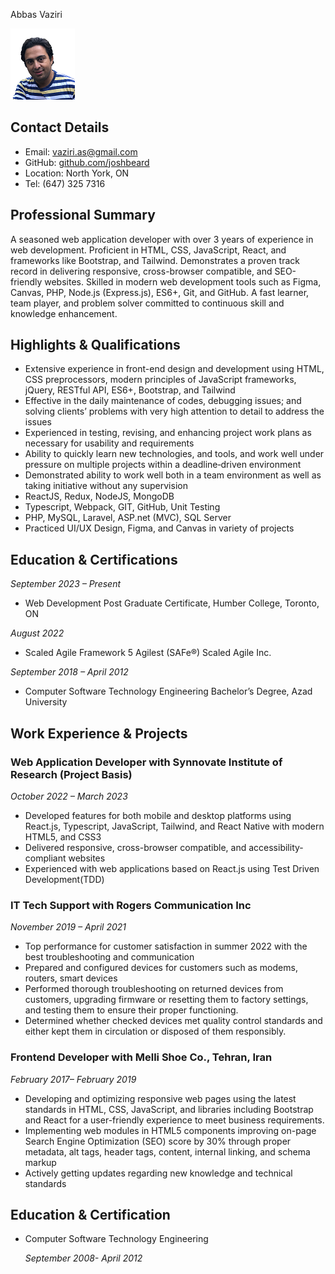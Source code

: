 <p align="justify">
  Abbas Vaziri</p>

![Abbas](_readme/Abbas.png )

## Contact Details

* Email: [vaziri.as@gmail.com](mailto:vaziri.as@gmail.com)
* GitHub: [github.com/joshbeard](https://github.com/abiasV)
* Location: North York, ON
* Tel: (647) 325 7316
  

## Professional Summary

A seasoned web application developer with over 3 years of experience in web development. Proficient in HTML, CSS, JavaScript, React, and frameworks like Bootstrap, and Tailwind. Demonstrates a proven track record in delivering responsive, cross-browser compatible, and SEO-friendly websites. Skilled in modern web development tools such as Figma, Canvas, PHP, Node.js (Express.js), ES6+, Git, and GitHub. A fast learner, team player, and problem solver committed to continuous skill and knowledge enhancement.

## Highlights & Qualifications

* Extensive experience in front-end design and development using HTML, CSS preprocessors, modern principles of JavaScript frameworks, jQuery, RESTful API, ES6+, Bootstrap, and Tailwind
* Effective in the daily maintenance of codes, debugging issues; and solving clients’ problems with very high attention to detail to address the issues
* Experienced in testing, revising, and enhancing project work plans as necessary for usability and requirements
* Ability to quickly learn new technologies, and tools, and work well under pressure on multiple projects within a deadline‐driven environment
* Demonstrated ability to work well both in a team environment as well as taking initiative without any supervision
* ReactJS, Redux, NodeJS, MongoDB
* Typescript, Webpack, GIT, GitHub, Unit Testing
* PHP, MySQL, Laravel, ASP.net (MVC), SQL Server
* Practiced UI/UX Design, Figma, and Canvas in variety of projects

## Education & Certifications
*September 2023 – Present*
* Web Development 
Post Graduate Certificate, Humber College, Toronto, ON

*August 2022*
* Scaled Agile Framework 5 Agilest (SAFe®) 
Scaled Agile Inc.

*September 2018 – April 2012*
* Computer Software Technology Engineering
Bachelor’s Degree, Azad University


## Work Experience & Projects
### Web Application Developer with Synnovate Institute of Research (Project Basis)

*October 2022 – March 2023*

* Developed features for both mobile and desktop platforms using React.js, Typescript, JavaScript, Tailwind, and React Native with modern HTML5, and CSS3
* Delivered responsive, cross-browser compatible, and accessibility-compliant websites
* Experienced with web applications based on React.js using Test Driven Development(TDD)
    

### IT Tech Support with Rogers Communication Inc

*November 2019 – April 2021*

* Top performance for customer satisfaction in summer 2022 with the best troubleshooting and communication
* Prepared and configured devices for customers such as modems, routers, smart devices
* Performed thorough troubleshooting on returned devices from customers, upgrading firmware or resetting them to factory settings, and testing them to ensure their proper functioning.
* Determined whether checked devices met quality control standards and either kept them in circulation or disposed of them responsibly.


### Frontend Developer with Melli Shoe Co., Tehran, Iran

*February 2017– February 2019*

* Developing and optimizing responsive web pages using the latest standards in HTML, CSS, JavaScript, and libraries including Bootstrap and React for a user-friendly experience to meet business requirements.
* Implementing web modules in HTML5 components improving on-page Search Engine Optimization (SEO) score by 30% through proper metadata, alt tags, header tags, content, internal linking, and schema markup
* Actively getting updates regarding new knowledge and technical standards



## Education & Certification

* Computer Software Technology Engineering
  
  *September 2008- April 2012*
